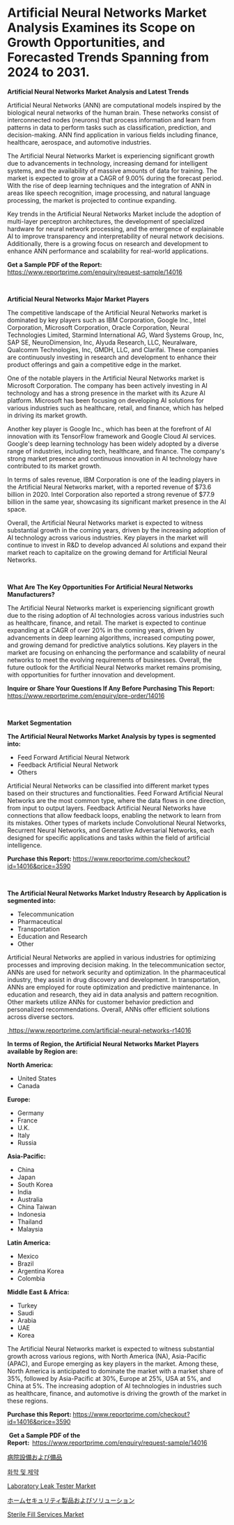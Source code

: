 <p><h1>Artificial Neural Networks Market Analysis Examines its Scope on Growth Opportunities, and Forecasted Trends Spanning from 2024 to 2031.</h1></p><p><strong>Artificial Neural Networks Market Analysis and Latest Trends</strong></p>
<p><p>Artificial Neural Networks (ANN) are computational models inspired by the biological neural networks of the human brain. These networks consist of interconnected nodes (neurons) that process information and learn from patterns in data to perform tasks such as classification, prediction, and decision-making. ANN find application in various fields including finance, healthcare, aerospace, and automotive industries.</p><p>The Artificial Neural Networks Market is experiencing significant growth due to advancements in technology, increasing demand for intelligent systems, and the availability of massive amounts of data for training. The market is expected to grow at a CAGR of 9.00% during the forecast period. With the rise of deep learning techniques and the integration of ANN in areas like speech recognition, image processing, and natural language processing, the market is projected to continue expanding.</p><p>Key trends in the Artificial Neural Networks Market include the adoption of multi-layer perceptron architectures, the development of specialized hardware for neural network processing, and the emergence of explainable AI to improve transparency and interpretability of neural network decisions. Additionally, there is a growing focus on research and development to enhance ANN performance and scalability for real-world applications.</p></p>
<p><strong>Get a Sample PDF of the Report:&nbsp;</strong> <a href="https://www.reportprime.com/enquiry/request-sample/14016">https://www.reportprime.com/enquiry/request-sample/14016</a></p>
<p>&nbsp;</p>
<p><strong>Artificial Neural Networks Major Market Players</strong></p>
<p><p>The competitive landscape of the Artificial Neural Networks market is dominated by key players such as IBM Corporation, Google Inc., Intel Corporation, Microsoft Corporation, Oracle Corporation, Neural Technologies Limited, Starmind International AG, Ward Systems Group, Inc, SAP SE, NeuroDimension, Inc, Alyuda Research, LLC, Neuralware, Qualcomm Technologies, Inc, GMDH, LLC, and Clarifai. These companies are continuously investing in research and development to enhance their product offerings and gain a competitive edge in the market.</p><p>One of the notable players in the Artificial Neural Networks market is Microsoft Corporation. The company has been actively investing in AI technology and has a strong presence in the market with its Azure AI platform. Microsoft has been focusing on developing AI solutions for various industries such as healthcare, retail, and finance, which has helped in driving its market growth.</p><p>Another key player is Google Inc., which has been at the forefront of AI innovation with its TensorFlow framework and Google Cloud AI services. Google's deep learning technology has been widely adopted by a diverse range of industries, including tech, healthcare, and finance. The company's strong market presence and continuous innovation in AI technology have contributed to its market growth.</p><p>In terms of sales revenue, IBM Corporation is one of the leading players in the Artificial Neural Networks market, with a reported revenue of $73.6 billion in 2020. Intel Corporation also reported a strong revenue of $77.9 billion in the same year, showcasing its significant market presence in the AI space.</p><p>Overall, the Artificial Neural Networks market is expected to witness substantial growth in the coming years, driven by the increasing adoption of AI technology across various industries. Key players in the market will continue to invest in R&D to develop advanced AI solutions and expand their market reach to capitalize on the growing demand for Artificial Neural Networks.</p></p>
<p>&nbsp;</p>
<p><strong>What Are The Key Opportunities For Artificial Neural Networks Manufacturers?</strong></p>
<p><p>The Artificial Neural Networks market is experiencing significant growth due to the rising adoption of AI technologies across various industries such as healthcare, finance, and retail. The market is expected to continue expanding at a CAGR of over 20% in the coming years, driven by advancements in deep learning algorithms, increased computing power, and growing demand for predictive analytics solutions. Key players in the market are focusing on enhancing the performance and scalability of neural networks to meet the evolving requirements of businesses. Overall, the future outlook for the Artificial Neural Networks market remains promising, with opportunities for further innovation and development.</p></p>
<p><strong>Inquire or Share Your Questions If Any Before Purchasing This Report:</strong> <a href="https://www.reportprime.com/enquiry/pre-order/14016">https://www.reportprime.com/enquiry/pre-order/14016</a></p>
<p>&nbsp;</p>
<p><strong>Market Segmentation</strong></p>
<p><strong>The Artificial Neural Networks Market Analysis by types is segmented into:</strong></p>
<p><ul><li>Feed Forward Artificial Neural Network</li><li>Feedback Artificial Neural Network</li><li>Others</li></ul></p>
<p><p>Artificial Neural Networks can be classified into different market types based on their structures and functionalities. Feed Forward Artificial Neural Networks are the most common type, where the data flows in one direction, from input to output layers. Feedback Artificial Neural Networks have connections that allow feedback loops, enabling the network to learn from its mistakes. Other types of markets include Convolutional Neural Networks, Recurrent Neural Networks, and Generative Adversarial Networks, each designed for specific applications and tasks within the field of artificial intelligence.</p></p>
<p><strong>Purchase this Report:&nbsp;</strong><a href="https://www.reportprime.com/checkout?id=14016&price=3590">https://www.reportprime.com/checkout?id=14016&price=3590</a></p>
<p>&nbsp;</p>
<p><strong>The Artificial Neural Networks Market Industry Research by Application is segmented into:</strong></p>
<p><ul><li>Telecommunication</li><li>Pharmaceutical</li><li>Transportation</li><li>Education and Research</li><li>Other</li></ul></p>
<p><p>Artificial Neural Networks are applied in various industries for optimizing processes and improving decision making. In the telecommunication sector, ANNs are used for network security and optimization. In the pharmaceutical industry, they assist in drug discovery and development. In transportation, ANNs are employed for route optimization and predictive maintenance. In education and research, they aid in data analysis and pattern recognition. Other markets utilize ANNs for customer behavior prediction and personalized recommendations. Overall, ANNs offer efficient solutions across diverse sectors.</p></p>
<p><a href="https://www.reportprime.com/artificial-neural-networks-r14016">&nbsp;https://www.reportprime.com/artificial-neural-networks-r14016</a></p>
<p><strong>In terms of Region, the Artificial Neural Networks Market Players available by Region are:</strong></p>
<p>
    <p> <strong> North America: </strong>
        <ul>
            <li>United States</li>
            <li>Canada</li>
        </ul>
        </p> 
    <p> <strong> Europe: </strong>
        <ul>
            <li>Germany</li>
            <li>France</li>
            <li>U.K.</li>
            <li>Italy</li>
            <li>Russia</li>
        </ul>
        </p> 
    <p> <strong> Asia-Pacific: </strong>
        <ul>
            <li>China</li>
            <li>Japan</li>
            <li>South Korea</li>
            <li>India</li>
            <li>Australia</li>
            <li>China Taiwan</li>
            <li>Indonesia</li>
            <li>Thailand</li>
            <li>Malaysia</li>
        </ul>
        </p> 
    <p> <strong> Latin America: </strong>
        <ul>
            <li>Mexico</li>
            <li>Brazil</li>
            <li>Argentina Korea</li>
            <li>Colombia</li>
        </ul>
        </p> 
    <p> <strong> Middle East & Africa: </strong>
        <ul>
            <li>Turkey</li>
            <li>Saudi</li>
            <li>Arabia</li>
            <li>UAE</li>
            <li>Korea</li>
        </ul>
    </p>
    </p>
<p><p>The Artificial Neural Networks market is expected to witness substantial growth across various regions, with North America (NA), Asia-Pacific (APAC), and Europe emerging as key players in the market. Among these, North America is anticipated to dominate the market with a market share of 35%, followed by Asia-Pacific at 30%, Europe at 25%, USA at 5%, and China at 5%. The increasing adoption of AI technologies in industries such as healthcare, finance, and automotive is driving the growth of the market in these regions.</p></p>
<p><strong>Purchase this Report: </strong><a href="https://www.reportprime.com/checkout?id=14016&price=3590">https://www.reportprime.com/checkout?id=14016&price=3590</a></p>
<p>&nbsp;<strong>Get a Sample PDF of the Report:&nbsp;&nbsp;</strong><a href="https://www.reportprime.com/enquiry/request-sample/14016">https://www.reportprime.com/enquiry/request-sample/14016</a></p>
<p><strong></strong></p>
<p><p><a href="https://medium.com/@garnett961981/%E3%82%B0%E3%83%AD%E3%83%BC%E3%83%90%E3%83%AB%E7%97%85%E9%99%A2%E6%A9%9F%E5%99%A8%E3%81%8A%E3%82%88%E3%81%B3%E4%BE%9B%E7%B5%A6%E5%93%81%E5%B8%82%E5%A0%B4%E3%81%AF-2024%E5%B9%B4%E3%81%8B%E3%82%892031%E5%B9%B4%E3%81%BE%E3%81%A7%E3%81%AE%E6%9C%9F%E9%96%93%E3%81%ABcagr4-3-%E3%81%A7%E6%88%90%E9%95%B7%E3%81%99%E3%82%8B%E3%81%A8%E4%BA%88%E6%B8%AC%E3%81%95%E3%82%8C%E3%81%A6%E3%81%84%E3%81%BE%E3%81%99-d2be40fee57d">病院設備および備品</a></p><p><a href="https://medium.com/@ornellwebst/%ED%99%94%ED%95%99-%EC%A0%9C%EC%95%BD-%EC%8B%9C%EC%9E%A5-%EB%8F%99%ED%96%A5-%EC%8B%9C%EC%9E%A5-%EC%84%B8%EB%B6%84%ED%99%94%EC%9D%98-%EC%83%81%EC%84%B8%ED%95%9C-%EC%97%B0%EA%B5%AC-%EB%B0%8F-%EC%8B%A0%ED%9D%A5-%ED%8A%B8%EB%A0%8C%EB%93%9C%EC%9D%98-%EC%A4%91%EC%9A%94%EC%84%B1-%EB%B6%84%EC%84%9D-438ce5ccd5d2">화학 및 제약</a></p><p><a href="https://medium.com/@bradleyills65767/laboratory-leak-tester-market-size-share-trends-analysis-report-by-end-use-966b76cfde74">Laboratory Leak Tester Market</a></p><p><a href="https://medium.com/@ifhhndtz21/2024%E5%B9%B4%E3%81%8B%E3%82%892031%E5%B9%B4%E3%81%BE%E3%81%A7%E3%81%AE%E6%9C%9F%E9%96%93%E3%81%AB-%E4%B8%96%E7%95%8C%E3%81%AE%E3%83%9B%E3%83%BC%E3%83%A0%E3%82%BB%E3%82%AD%E3%83%A5%E3%83%AA%E3%83%86%E3%82%A3%E8%A3%BD%E5%93%81%E3%81%A8%E3%82%BD%E3%83%AA%E3%83%A5%E3%83%BC%E3%82%B7%E3%83%A7%E3%83%B3%E3%81%AE%E5%B8%82%E5%A0%B4%E3%82%B7%E3%82%A7%E3%82%A2%E3%81%A8%E6%88%90%E9%95%B7%E6%A9%9F%E4%BC%9A-%E5%B8%82%E5%A0%B4%E8%A6%8F%E6%A8%A1%E3%81%AF-%E5%B9%B4%E5%B9%B3%E5%9D%87%E6%88%90%E9%95%B7%E7%8E%879-1-%E3%81%A7%E6%88%90%E9%95%B7%E3%81%97%E3%81%A6%E3%81%84%E3%81%BE%E3%81%99-7b5d3f8f99f7">ホームセキュリティ製品およびソリューション</a></p><p><a href="https://medium.com/@amandaexton567/global-sterile-fill-services-market-is-projected-to-grow-at-a-cagr-of-4-9-a440327a280c">Sterile Fill Services Market</a></p></p>